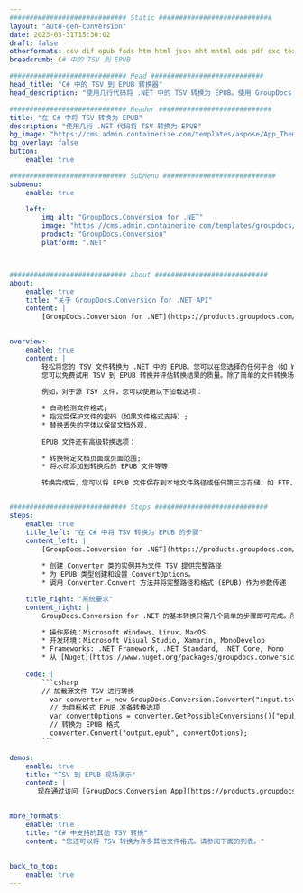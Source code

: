 ```yaml
---
############################# Static ############################
layout: "auto-gen-conversion"
date: 2023-03-31T15:30:02
draft: false
otherformats: csv dif epub fods htm html json mht mhtml ods pdf sxc tex tsv xlam xls xlsb xlsm xlsx xlt xltm xltx xml xps
breadcrumb: C# 中的 TSV 到 EPUB

############################# Head ############################
head_title: "C# 中的 TSV 到 EPUB 转换器"
head_description: "使用几行代码将 .NET 中的 TSV 转换为 EPUB。使用 GroupDocs 文档转换 API 转换 160 多种文件格式。"

############################# Header ############################
title: "在 C# 中将 TSV 转换为 EPUB"
description: "使用几行 .NET 代码将 TSV 转换为 EPUB"
bg_image: "https://cms.admin.containerize.com/templates/aspose/App_Themes/V3/images/bg/header1.png"
bg_overlay: false
button:
    enable: true

############################# SubMenu ############################
submenu:
    enable: true

    left:
        img_alt: "GroupDocs.Conversion for .NET"
        image: "https://cms.admin.containerize.com/templates/groupdocs/images/product-logos/90x90-noborder/groupdocs-conversion-net.png"
        product: "GroupDocs.Conversion"
        platform: ".NET"



############################# About ############################
about:
    enable: true
    title: "关于 GroupDocs.Conversion for .NET API"
    content: |
        [GroupDocs.Conversion for .NET](https://products.groupdocs.com/conversion/net/)可用于转换Microsoft Word、Excel、PowerPoint、PDF、Visio等格式。 GroupDocs.Conversion 是一个独立的 API，适用于需要高性能的后端和内部系统。它不依赖于任何软件，例如 Microsoft 或 Open Office。
    

overview:
    enable: true
    content: |
        轻松将您的 TSV 文件转换为 .NET 中的 EPUB。您可以在您选择的任何平台（如 Windows、Linux、macOS）中仅使用几行 C# 代码行。
        您可以免费试用 TSV 到 EPUB 转换并评估转换结果的质量。除了简单的文件转换场景，您还可以尝试更高级的选项来加载源 TSV 文件和保存输出 EPUB 结果。 
        
        例如，对于源 TSV 文件，您可以使用以下加载选项：

        * 自动检测文件格式;
        * 指定受保护文件的密码（如果文件格式支持）;
        * 替换丢失的字体以保留文档外观.
        
        EPUB 文件还有高级转换选项：

        * 转换特定文档页面或页面范围;
        * 将水印添加到转换后的 EPUB 文件等等.

        转换完成后，您可以将 EPUB 文件保存到本地文件路径或任何第三方存储，如 FTP、Amazon S3、Google Drive、Dropbox 等。请注意 - 将 TSV 转换为 EPUB 无需安装任何额外的软件 - 如 MS Office、Open Office、Adobe Acrobat Reader 等。


############################# Steps ############################
steps:
    enable: true
    title_left: "在 C# 中将 TSV 转换为 EPUB 的步骤"
    content_left: |
        [GroupDocs.Conversion for .NET](https://products.groupdocs.com/conversion/net/) 使开发人员只需几行代码即可轻松地将 TSV 文件转换为 EPUB。
        
        * 创建 Converter 类的实例并为文件 TSV 提供完整路径
        * 为 EPUB 类型创建和设置 ConvertOptions。
        * 调用 Converter.Convert 方法并将完整路径和格式 (EPUB) 作为参数传递

    title_right: "系统要求"
    content_right: |
        GroupDocs.Conversion for .NET 的基本转换只需几个简单的步骤即可完成。所有主要平台和操作系统都支持我们的 API。在执行以下代码之前，请确保您的系统上安装了以下先决条件。

        * 操作系统：Microsoft Windows、Linux、MacOS
        * 开发环境：Microsoft Visual Studio, Xamarin, MonoDevelop
        * Frameworks: .NET Framework, .NET Standard, .NET Core, Mono
        * 从 [Nuget](https://www.nuget.org/packages/groupdocs.conversion) 获取最新的 GroupDocs.Conversion for .NET
         
    code: |
        ```csharp    
        // 加载源文件 TSV 进行转换
          var converter = new GroupDocs.Conversion.Converter("input.tsv");
          // 为目标格式 EPUB 准备转换选项
          var convertOptions = converter.GetPossibleConversions()["epub"].ConvertOptions;
          // 转换为 EPUB 格式
          converter.Convert("output.epub", convertOptions);
        ```

demos:
    enable: true
    title: "TSV 到 EPUB 现场演示"
    content: |
       现在通过访问 [GroupDocs.Conversion App](https://products.groupdocs.app/conversion/family) 网站将 TSV 转换为 EPUB。在线演示具有以下优点
          

more_formats:
    enable: true
    title: "C# 中支持的其他 TSV 转换"
    content: "您还可以将 TSV 转换为许多其他文件格式。请参阅下面的列表。"
       
       
back_to_top:
    enable: true
---
```

